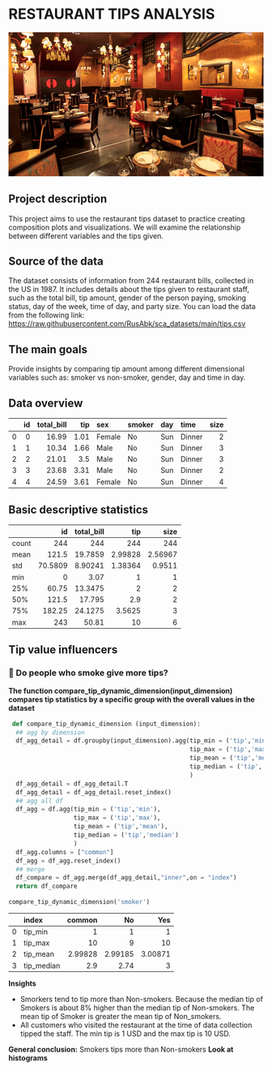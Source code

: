 # RESTAURANT TIPS ANALYSIS

![](images/Restaurant.jpeg)

## Project description
This project aims to use the restaurant tips dataset to practice creating composition plots and visualizations. We will examine the relationship between different variables and the tips given.
## Source of the data
The dataset consists of information from 244 restaurant bills, collected in the US in 1987.
It includes details about the tips given to restaurant staff, such as the total bill, tip amount, gender of the person paying, smoking status, day of the week, time of day, and party size.
You can load the data from the following link: https://raw.githubusercontent.com/RusAbk/sca_datasets/main/tips.csv
## The main goals
Provide insights by comparing tip amount among different dimensional variables such as: smoker vs non-smoker, gender, day and time in day.
## Data overview

|    |   id |   total_bill |   tip | sex    | smoker   | day   | time   |   size |
|---:|-----:|-------------:|------:|:-------|:---------|:------|:-------|-------:|
|  0 |    0 |        16.99 |  1.01 | Female | No       | Sun   | Dinner |      2 |
|  1 |    1 |        10.34 |  1.66 | Male   | No       | Sun   | Dinner |      3 |
|  2 |    2 |        21.01 |  3.5  | Male   | No       | Sun   | Dinner |      3 |
|  3 |    3 |        23.68 |  3.31 | Male   | No       | Sun   | Dinner |      2 |
|  4 |    4 |        24.59 |  3.61 | Female | No       | Sun   | Dinner |      4 |

## Basic descriptive statistics

|       |       id |   total_bill |       tip |      size |
|:------|---------:|-------------:|----------:|----------:|
| count | 244      |    244       | 244       | 244       |
| mean  | 121.5    |     19.7859  |   2.99828 |   2.56967 |
| std   |  70.5809 |      8.90241 |   1.38364 |   0.9511  |
| min   |   0      |      3.07    |   1       |   1       |
| 25%   |  60.75   |     13.3475  |   2       |   2       |
| 50%   | 121.5    |     17.795   |   2.9     |   2       |
| 75%   | 182.25   |     24.1275  |   3.5625  |   3       |
| max   | 243      |     50.81    |  10       |   6       |

## Tip value influencers
### 🚬 Do people who smoke give more tips?

**The function compare_tip_dynamic_dimension(input_dimension) compares tip statistics by a specific group with the overall values in the dataset**
```python
 def compare_tip_dynamic_dimension (input_dimension):
  ## agg by dimension
  df_agg_detail = df.groupby(input_dimension).agg(tip_min = ('tip','min'),
                                                  tip_max = ('tip','max'),
                                                  tip_mean = ('tip','mean'),
                                                  tip_median = ('tip','median')
                                                  )
  df_agg_detail = df_agg_detail.T
  df_agg_detail = df_agg_detail.reset_index()
  ## agg all df
  df_agg = df.agg(tip_min = ('tip','min'),
                  tip_max = ('tip','max'),
                  tip_mean = ('tip','mean'),
                  tip_median = ('tip','median')
                  )
  df_agg.columns = ["common"]
  df_agg = df_agg.reset_index()
  ## merge
  df_compare = df_agg.merge(df_agg_detail,"inner",on = "index")
  return df_compare
```
```python
compare_tip_dynamic_dimension('smoker')
```
|    | index      |   common |      No |      Yes |
|---:|:-----------|---------:|--------:|---------:|
|  0 | tip_min    |  1       | 1       |  1       |
|  1 | tip_max    | 10       | 9       | 10       |
|  2 | tip_mean   |  2.99828 | 2.99185 |  3.00871 |
|  3 | tip_median |  2.9     | 2.74    |  3       |

**Insights**
- Smorkers tend to tip more than Non-smokers. Because the median tip of Smokers is about 8% higher than the median tip of Non-smokers. The mean tip of Smoker is greater the mean tip of Non_smokers.
- All customers who visited the restaurant at the time of data collection tipped the staff. The min tip is 1 USD and the max tip is 10 USD.
  
**General conclusion:** Smokers tips more than Non-smokers
**Look at histograms**



  
